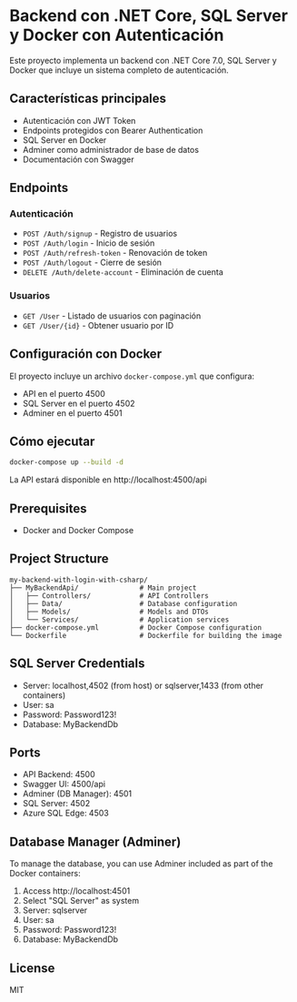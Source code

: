 # Backend con .NET Core, SQL Server y Docker con Autenticación

Este proyecto implementa un backend con .NET Core 7.0, SQL Server y Docker que incluye un sistema completo de autenticación.

## Características principales

- Autenticación con JWT Token
- Endpoints protegidos con Bearer Authentication
- SQL Server en Docker
- Adminer como administrador de base de datos
- Documentación con Swagger

## Endpoints

### Autenticación
- `POST /Auth/signup` - Registro de usuarios
- `POST /Auth/login` - Inicio de sesión
- `POST /Auth/refresh-token` - Renovación de token
- `POST /Auth/logout` - Cierre de sesión
- `DELETE /Auth/delete-account` - Eliminación de cuenta

### Usuarios
- `GET /User` - Listado de usuarios con paginación
- `GET /User/{id}` - Obtener usuario por ID

## Configuración con Docker

El proyecto incluye un archivo `docker-compose.yml` que configura:

- API en el puerto 4500
- SQL Server en el puerto 4502
- Adminer en el puerto 4501

## Cómo ejecutar

```bash
docker-compose up --build -d
```

La API estará disponible en http://localhost:4500/api

## Prerequisites

- Docker and Docker Compose

## Project Structure

```
my-backend-with-login-with-csharp/
├── MyBackendApi/               # Main project
│   ├── Controllers/            # API Controllers
│   ├── Data/                   # Database configuration
│   ├── Models/                 # Models and DTOs
│   └── Services/               # Application services
├── docker-compose.yml          # Docker Compose configuration
└── Dockerfile                  # Dockerfile for building the image
```

## SQL Server Credentials

- Server: localhost,4502 (from host) or sqlserver,1433 (from other containers)
- User: sa
- Password: Password123!
- Database: MyBackendDb

## Ports 

- API Backend: 4500
- Swagger UI: 4500/api
- Adminer (DB Manager): 4501
- SQL Server: 4502
- Azure SQL Edge: 4503

## Database Manager (Adminer)

To manage the database, you can use Adminer included as part of the Docker containers:
1. Access http://localhost:4501
2. Select "SQL Server" as system
3. Server: sqlserver
4. User: sa
5. Password: Password123!
6. Database: MyBackendDb

## License

MIT 